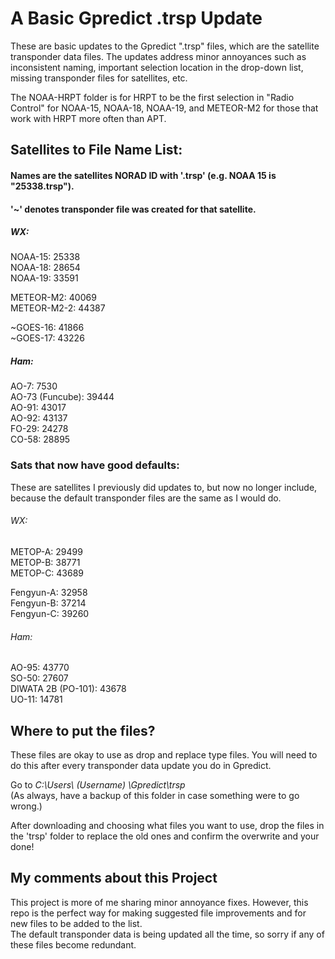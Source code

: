 # A Basic Gpredict .trsp Update
These are basic updates to the Gpredict ".trsp" files, which are the satellite transponder data files.
The updates address minor annoyances such as inconsistent naming, important selection location in the drop-down list, missing transponder files for satellites, etc.  

The NOAA-HRPT folder is for HRPT to be the first selection in "Radio Control" for NOAA-15, NOAA-18, NOAA-19, and METEOR-M2 for those that work with HRPT more often than APT.  
 
  
  
  
## Satellites to File Name List:  
#### Names are the satellites NORAD ID with '.trsp' (e.g. NOAA 15 is "25338.trsp").  
#### '~' denotes transponder file was created for that satellite.
  
##### WX:  
NOAA-15: 25338  
NOAA-18: 28654  
NOAA-19: 33591   

METEOR-M2: 40069  
METEOR-M2-2: 44387    

~GOES-16: 41866   
~GOES-17: 43226   
   

##### Ham:  
AO-7: 7530  
AO-73 (Funcube): 39444  
AO-91: 43017  
AO-92: 43137  
FO-29: 24278  
CO-58: 28895  
  
  

### Sats that now have good defaults:  
These are satellites I previously did updates to, but now no longer include, because the default transponder files are the same as I would do.   
  
###### WX:  
METOP-A: 29499   
METOP-B: 38771   
METOP-C: 43689   

Fengyun-A: 32958   
Fengyun-B: 37214   
Fengyun-C: 39260   


###### Ham:
AO-95: 43770  
SO-50: 27607  
DIWATA 2B (PO-101): 43678  
UO-11: 14781  
  
  
## Where to put the files? 
These files are okay to use as drop and replace type files. You will need to do this after every transponder data update you do in Gpredict.   

Go to *C:\Users\ (Username) \Gpredict\trsp*  
(As always, have a backup of this folder in case something were to go wrong.)  

After downloading and choosing what files you want to use, drop the files in the 'trsp' folder to replace the old ones and confirm the overwrite and your done!


## My comments about this Project
This project is more of me sharing minor annoyance fixes. However, this repo is the perfect way for making suggested file improvements and for new files to be added to the list.  
The default transponder data is being updated all the time, so sorry if any of these files become redundant.
